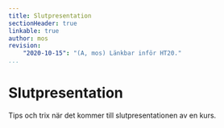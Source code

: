 ```yaml
---
title: Slutpresentation
sectionHeader: true
linkable: true
author: mos
revision:
    "2020-10-15": "(A, mos) Länkbar inför HT20."
...
```

Slutpresentation
===================

Tips och trix när det kommer till slutpresentationen av en kurs.
